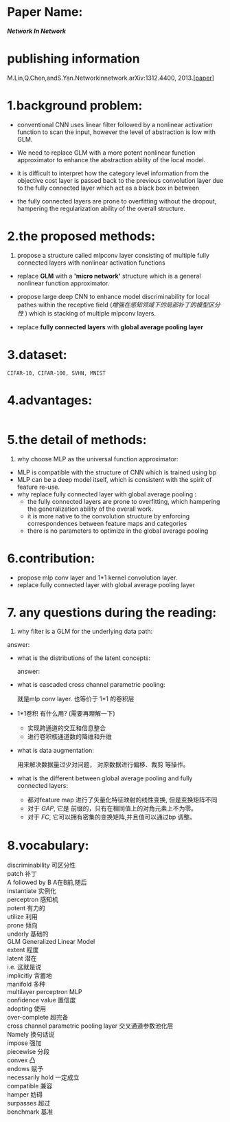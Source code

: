 
# Paper Name:

  **_Network In Network_**

# publishing information
M.Lin,Q.Chen,andS.Yan.Networkinnetwork.arXiv:1312.4400,
2013.[[paper]](https://arxiv.org/abs/1312.4400)
# 1.background problem:

  * conventional CNN uses linear filter followed by a nonlinear activation function to scan the input, however the level of abstraction is low with GLM.

  * We need to replace GLM with a more potent nonlinear function approximator to enhance the abstraction ability of the local model.

  * it is difficult to interpret how the category level information from the objective cost layer is passed back to the previous convolution layer due to the fully connected layer which act as a black box in between

  * the fully connected layers are prone to overfitting without the dropout, hampering the regularization ability of the overall structure.

# 2.the proposed methods:

1. propose a structure called mlpconv layer consisting of multiple fully connected layers with nonlinear activation functions
* replace **GLM** with a **'micro network'** structure which is a general nonlinear function approximator.

* propose large deep CNN to enhance model discriminability for local pathes within the receptive field (*增强在感知领域下的局部补丁的模型区分性* ) which is stacking of multiple mlpconv layers.

* replace **fully connected layers** with **global average pooling layer**

# 3.dataset:
	CIFAR-10, CIFAR-100, SVHN, MNIST

# 4.advantages:
~~~

~~~
# 5.the detail of methods:
1. why choose MLP as the universal function approximator:
  *  MLP is compatible with the structure of CNN which is trained using bp
  *  MLP can be a deep model itself, which is consistent with the spirit of feature re-use.
* why replace fully connected layer with global average pooling :
  * the  fully connected layers are prone to overfitting, which hampering the generalization ability of the overall work.
  * it is more native to the convolution structure by enforcing correspondences between feature maps and categories
  * there is no parameters to optimize in the global average pooling



# 6.contribution:
  * propose mlp conv layer and 1*1 kernel convolution layer.
  * replace fully connected layer with global average pooling layer

# 7. any questions during the reading:

1. why filter is a GLM for the underlying data path:

  answer:
* what is the distributions of the latent concepts:

  answer:
* what is cascaded cross channel parametric pooling:

  就是mlp conv layer. 也等价于 1*1 的卷积层

* 1*1卷积 有什么用? (需要再理解一下)
  * 实现跨通道的交互和信息整合
  * 进行卷积核通道数的降维和升维

* what is data augmentation:

  用来解决数据量过少对问题， 对原数据进行偏移、裁剪 等操作。

* what is the different between global average pooling and fully connected layers:
  * 都对feature map 进行了矢量化特征映射的线性变换, 但是变换矩阵不同
  * 对于 *GAP*, 它是 前缀的，只有在相同值上的对角元素上不为零。
  * 对于 *FC*,  它可以拥有密集的变换矩阵,并且值可以通过bp 调整。

# 8.vocabulary:

discriminability 可区分性<br/>
patch 补丁<br/>
A followed by B  A在B前,随后<br/>
instantiate 实例化 <br/>
perceptron 感知机<br/>
potent 有力的<br/>
utilize 利用<br/>
prone 倾向<br/>
underly 基础的<br/>
GLM Generalized Linear Model<br/>
extent 程度<br/>
latent 潜在<br/>
i.e. 这就是说<br/>
implicitly 含蓄地<br/>
manifold 多种<br/>
multilayer perceptron MLP<br/>
confidence value 置信度<br/>
adopting 使用<br/>
over-complete 超完备<br/>
cross channel parametric pooling layer 交叉通道参数池化层<br/>
Namely 换句话说<br/>
impose 强加<br/>
piecewise 分段<br/>
convex 凸<br/>
endows 赋予<br/>
necessarily hold 一定成立<br/>
compatible 兼容<br/>
hamper 妨碍<br/>
surpasses 超过<br/>
benchmark 基准<br/>
